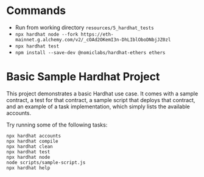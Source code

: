 # Commands
* Run from working directory `resources/5_hardhat_tests`
* `npx hardhat node --fork https://eth-mainnet.g.alchemy.com/v2/_cOAd2OKemI3n-DhLIblOboDNbjJZ0zl`
* `npx hardhat test`
* `npm install --save-dev @nomiclabs/hardhat-ethers ethers`

# Basic Sample Hardhat Project

This project demonstrates a basic Hardhat use case. It comes with a sample contract, a test for that contract, a sample script that deploys that contract, and an example of a task implementation, which simply lists the available accounts.

Try running some of the following tasks:

```shell
npx hardhat accounts
npx hardhat compile
npx hardhat clean
npx hardhat test
npx hardhat node
node scripts/sample-script.js
npx hardhat help
```
